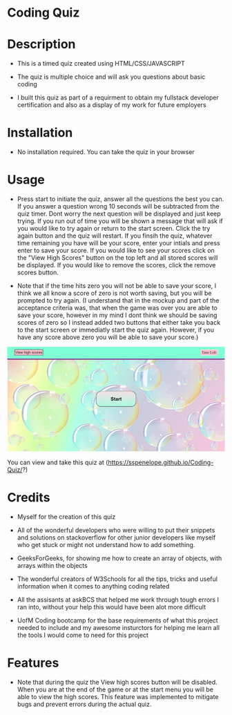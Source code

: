 # Coding Quiz

# Description
- This is a timed quiz created using HTML/CSS/JAVASCRIPT

- The quiz is multiple choice and will ask you questions about basic coding 

- I built this quiz as part of a requirment to obtain my fullstack developer certification and also as a display of my work for future employers 

# Installation
- No installation required. You can take the quiz in your browser

# Usage
- Press start to initiate the quiz, answer all the questions the best you can. If you answer a question wrong 10 seconds will be subtracted from the quiz timer. Dont worry the next question will be displayed and just keep trying. If you run out of time you will be shown a message that will ask if you would like to try again or return to the start screen. Click the try again button and the quiz will restart. If you finsih the quiz, whatever time remaining you have will be your score, enter your intials and press enter to save your score. If you would like to see your scores click on the "View High Scores" button on the top left and all stored scores will be displayed. If you would like to remove the scores, click the remove scores button.  

- Note that if the time hits zero you will not be able to save your score, I think we all know a score of zero is not worth saving, but you will be prompted to try again. (I understand that in the mockup and part of the acceptance criteria was, that when the game was over you are able to save your score, however in my mind I dont think we should be saving scores of zero so I instead added two buttons that either take you back to the start screen or immediatly start the quiz again. However, if you have any score above zero you will be able to save your score.)

![alt text](assets/images/codingquizscreenshot.png)

You can view and take this quiz at (https://sspenelope.github.io/Coding-Quiz/?)

# Credits
- Myself for the creation of this quiz

- All of the wonderful developers who were willing to put their snippets and solutions on stackoverflow for other junior developers like myself who get stuck or might not understand how to add something.

- GeeksForGeeks, for showing me how  to create an array of objects, with arrays within the objects

- The wonderful creators of W3Schools for all the tips, tricks and useful information when it comes to anything coding related

- All the assisants at askBCS that helped me work through tough errors I ran into, without your help this would have been alot more difficult

- UofM Coding bootcamp for the base requirements of what this project needed to include and my awesome insturctors for helping me learn all the tools I would come to need for this project 

# Features 
- Note that during the quiz the View high scores button will be disabled. When you are at the end of the game or at the start menu you will be able to view the high scores. This feature was implemented to mitigate bugs and prevent errors during the actual quiz. 

